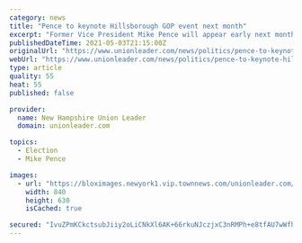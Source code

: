 ```yaml
---
category: news
title: "Pence to keynote Hillsborough GOP event next month"
excerpt: "Former Vice President Mike Pence will appear early next month at a Republican campaign event in Manchester, his first trip to the Granite State since last September, heightening speculation he"
publishedDateTime: 2021-05-03T21:15:00Z
originalUrl: "https://www.unionleader.com/news/politics/pence-to-keynote-hillsborough-gop-event-next-month/article_c3339c14-949e-5709-8fa5-c3db1ce9c670.html"
webUrl: "https://www.unionleader.com/news/politics/pence-to-keynote-hillsborough-gop-event-next-month/article_c3339c14-949e-5709-8fa5-c3db1ce9c670.html"
type: article
quality: 55
heat: 55
published: false

provider:
  name: New Hampshire Union Leader
  domain: unionleader.com

topics:
  - Election
  - Mike Pence

images:
  - url: "https://bloximages.newyork1.vip.townnews.com/unionleader.com/content/tncms/assets/v3/editorial/d/0f/d0fab4e2-5898-5441-b909-3f8d940f4469/5f8f5482ba042.image.jpg?resize=840%2C630"
    width: 840
    height: 630
    isCached: true

secured: "IvuZPmKCkctsubJiiy2oLiCNkXl6AK+66rkuNJczjxC3nRMPh+e8tfAU7wWfhsAZu6NOCyYKR9hR4dGfLPsFryqzYFJGj+4jSUt5ubemowutH+VHOfHCTlFX2V3oVAuuTUGePW3eR/CpEcqolqEUn5frPDpAvhWaU/315r0kO7YtVYgkNknGRqHz44F1Ja8+TM8ifUvwPtKoojFtwpSpNDiMGna2HtmQI96ChP/HL/rkUHwb6IMCv4AskkCnCa5d+Y3caH3vKVyR3UTpPD7KaWCeUkaqysLqsRcNWIdsN8QWMelqDgobgQ68G9ClUR/PO6ACqn8297AXe+5SwZfg3L63Xmf0aEhRnEdc2CAgxiE=;Q+kKPSIeSX+yIYtB9vGqmg=="
---
```



